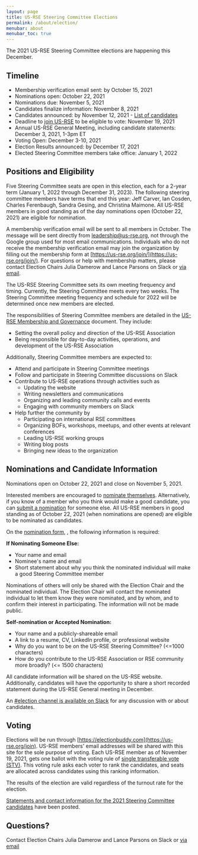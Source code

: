 ```yaml
---
layout: page
title: US-RSE Steering Committee Elections
permalink: /about/election/
menubar: about
menubar_toc: true
---
```


The 2021 US-RSE Steering Committee elections are happening this December.

## Timeline

* Membership verification email sent: by October 15, 2021
* Nominations open: October 22, 2021
* Nominations due: November 5, 2021
* Candidates finalize information: November 8, 2021
* Candidates announced: by November 12, 2021 - [List of candidates](https://us-rse.org/2021-11-12-sc-candidates/)
* Deadline to [join US-RSE](https://us-rse.org/join) to be eligible to vote: November 19, 2021
* Annual US-RSE General Meeting, including candidate statements: December 3, 2021, 1-3pm ET
* Voting Open: December 3-10, 2021
* Election Results announced: by December 17, 2021
* Elected Steering Committee members take office: January 1, 2022

## Positions and Eligibility

Five Steering Committee seats are open in this election, each for a 2-year term (January 1, 2022 through December 31, 2023). The following steering committee members have terms that end this year: Jeff Carver, Ian Cosden, Charles Ferenbaugh, Sandra Gesing, and Christina Maimone. All US-RSE members in good standing as of the day nominations open (October 22, 2021) are eligible for nomination.

A membership verification email will be sent to all members in October. The message will be sent directly from leadership@us-rse.org, not through the Google group used for most email communications.   Individuals who do not receive the membership verification email may join the organization by filling out the membership form at [https://us-rse.org/join/](https://us-rse.org/join/).  For questions or help with membership matters, please contact Election Chairs Julia Damerow and Lance Parsons on Slack or [via email](mailto:jdamerow@asu.edu,lparsons@princeton.edu).

The US-RSE Steering Committee sets its own meeting frequency and timing.  Currently, the Steering Committee meets every two weeks.  The Steering Committee meeting frequency and schedule for 2022 will be determined once new members are elected.

The responsibilities of Steering Committee members are detailed in the [US-RSE Membership and Governance](https://github.com/USRSE/documents/blob/master/governance.md) document. They include:

* Setting the overall policy and direction of the US-RSE Association
* Being responsible for day-to-day activities, operations, and development of the US-RSE Association

Additionally, Steering Committee members are expected to:

* Attend and participate in Steering Committee meetings
* Follow and participate in Steering Committee discussions on Slack
* Contribute to US-RSE operations through activities such as
  * Updating the website
  * Writing newsletters and communications
  * Organizing and leading community calls and events
  * Engaging with community members on Slack
* Help further the community by
  * Participating on international RSE committees
  * Organizing BOFs, workshops, meetups, and other events at relevant conferences
  * Leading US-RSE working groups
  * Writing blog posts
  * Bringing new ideas to the organization

## Nominations and Candidate Information

Nominations open on October 22, 2021 and close on November 5, 2021.

Interested members are encouraged to [nominate
themselves](https://docs.google.com/forms/d/e/1FAIpQLSdoLAWkUqsv7axDFnaV3GEw0gRBDemqSztbxKTtGr7EE1rWqA/viewform?usp=sf_link).
Alternatively, if you know of a member who you think would make a good
candidate, you can [submit a
nomination](https://docs.google.com/forms/d/e/1FAIpQLSdoLAWkUqsv7axDFnaV3GEw0gRBDemqSztbxKTtGr7EE1rWqA/viewform?usp=sf_link)
for someone else.  All US-RSE members in good standing as of October 22, 2021
(when nominations are opened) are eligible to be nominated as candidates.

On the [nomination
form](https://docs.google.com/forms/d/e/1FAIpQLSdoLAWkUqsv7axDFnaV3GEw0gRBDemqSztbxKTtGr7EE1rWqA/viewform?usp=sf_link),
, the following information is required:

**If Nominating Someone Else:**

* Your name and email
* Nominee's name and email
* Short statement about why you think the nominated individual will make a good Steering Committee member

Nominations of others will only be shared with the Election Chair and the
nominated individual. The Election Chair will contact the nominated individual
to let them know they were nominated, and by whom, and to confirm their
interest in participating. The information will not be made public.

**Self-nomination or Accepted Nomination:**

* Your name and a publicly-shareable email
* A link to a resume, CV, LinkedIn profile, or professional website
* Why do you want to be on the US-RSE Steering Committee? (<=1000 characters)
* How do you contribute to the US-RSE Association or RSE community more broadly? (<= 1500 characters)

All candidate information will be shared on the US-RSE website.  Additionally, candidates will have the opportunity to share a short recorded statement during the US-RSE General meeting in December.

An [#election channel is available on
Slack](https://usrse.slack.com/archives/C01BC66Q16E) for any discussion with or
about candidates.

## Voting

Elections will be run through
[https://electionbuddy.com](https://us-rse.org/join).  US-RSE members' email
addresses will be shared with this site for the sole purpose of voting.  Each
US-RSE member as of November 19, 2021, gets one ballot with the voting rule of
[single transferable vote
(STV)](https://electionbuddy.com/features/voting-systems/stv-voting).  This
voting rule asks each voter to rank the candidates, and seats are allocated
across candidates using this ranking information.  

The results of the election are valid regardless of the turnout rate for the
election.

[Statements and contact information for the 2021 Steering Committee
candidates](https://us-rse.org/2021-11-12-sc-candidates/) have been posted.

## Questions?

Contact Election Chairs Julia Damerow and Lance Parsons on Slack or [via email](mailto:jdamerow@asu.edu,lparsons@princeton.edu)
